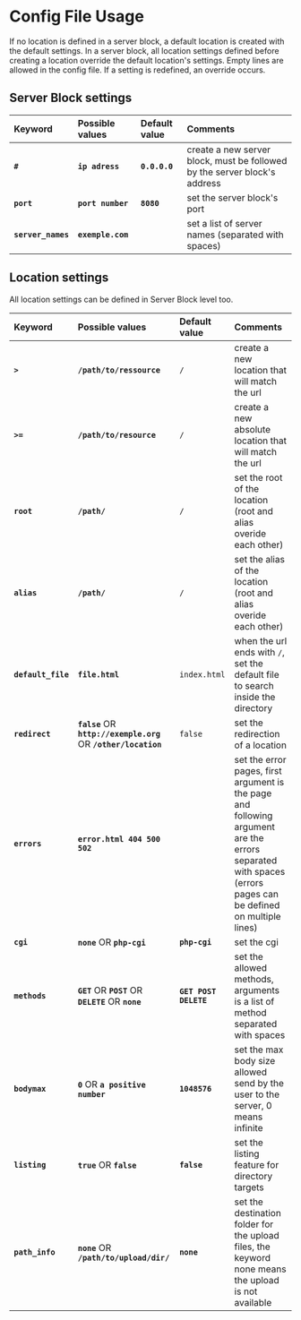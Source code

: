 Config File Usage
=================

If no location is defined in a server block, a default location is created with the default settings.
In a server block, all location settings defined before creating a location override the default location's settings.
Empty lines are allowed in the config file.
If a setting is redefined, an override occurs.

Server Block settings
---------------------

| Keyword   | Possible values   | Default value | Comments  |
| :-------- | :---------------- | :------------ | :-------- |
| **`#`**               | **`ip adress`**   | **`0.0.0.0`** | create a new server block, must be followed by the server block's address |
| **`port`**            | **`port number`** | **`8080`**    | set the server block's port |
| **`server_names`**    | **`exemple.com`** |               | set a list of server names (separated with spaces) |

Location settings
-----------------

All location settings can be defined in Server Block level too.

| Keyword   | Possible values   | Default value | Comments  |
| :-------- | :---------------- | :------------ | :-------- |
| **`>`**               | **`/path/to/ressource`**                                          | `/`                   | create a new location that will match the url |
| **`>=`**              | **`/path/to/resource`**                                           | `/`                   | create a new absolute location that will match the url |
| **`root`**            | **`/path/`**                                                      | `/`                   | set the root of the location (root and alias overide each other) |
| **`alias`**           | **`/path/`**                                                      | `/`                   | set the alias of the location (root and alias overide each other) |
| **`default_file`**    | **`file.html`**                                                   | `index.html`          | when the url ends with `/`, set the default file to search inside the directory |
| **`redirect`**        | **`false`** OR **`http://exemple.org`** OR **`/other/location`**  | `false`               | set the redirection of a location                                                                                                                             
| **`errors`**          | **`error.html 404 500 502`**                                      |                       | set the error pages, first argument is the page and following argument are the errors separated with spaces (errors pages can be defined on multiple lines) |
| **`cgi`**             | **`none`** OR **`php-cgi`**                                       | **`php-cgi`**         | set the cgi |
| **`methods`**         | **`GET`** OR **`POST`** OR **`DELETE`** OR **`none`**             | **`GET POST DELETE`** | set the allowed methods, arguments is a list of method separated with spaces |
| **`bodymax`**         | **`0`** OR **`a positive number`**                                | **`1048576`**         | set the max body size allowed send by the user to the server, 0 means infinite |
| **`listing`**         | **`true`** OR **`false`**                                         | **`false`**           | set the listing feature for directory targets |
| **`path_info`**       | **`none`** OR **`/path/to/upload/dir/`**                          | **`none`**            | set the destination folder for the upload files, the keyword none means the upload is not available |
